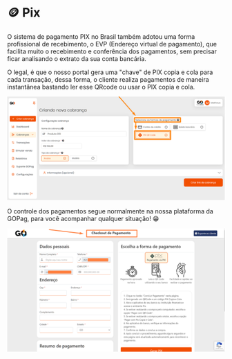# 🪙 Pix

O sistema de pagamento PIX no Brasil também adotou uma forma profissional de recebimento, o EVP (Endereço virtual de pagamento), que facilita muito o recebimento e conferência dos pagamentos, sem precisar ficar analisando o extrato da sua conta bancária. 

O legal, é que o nosso portal gera uma "chave" de PIX copia e cola para cada transação, dessa forma, o cliente realiza pagamentos de maneira instantânea bastando ler esse QRcode ou usar o PIX copia e cola.


![](/assets/prints/criar_cobranca_formas_pagamento_pix.png)

O controle dos pagamentos segue normalmente na nossa plataforma da GOPag, para você acompanhar qualquer situação! 😁

![](/assets/prints/criar_cobranca_informacoes_checkout.png)
